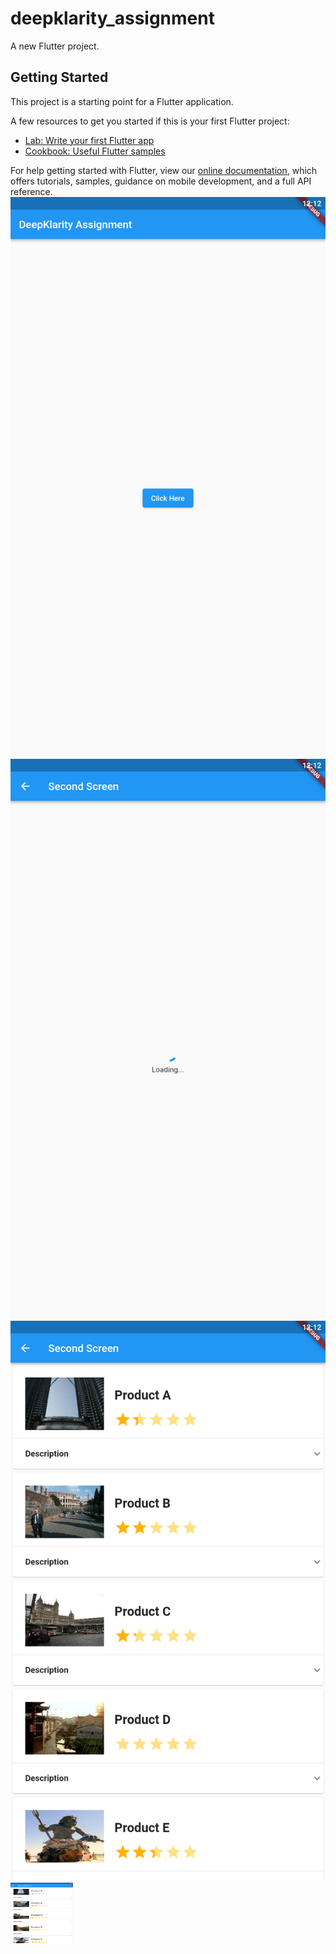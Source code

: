 # deepklarity_assignment

A new Flutter project.

## Getting Started

This project is a starting point for a Flutter application.

A few resources to get you started if this is your first Flutter project:

- [Lab: Write your first Flutter app](https://flutter.dev/docs/get-started/codelab)
- [Cookbook: Useful Flutter samples](https://flutter.dev/docs/cookbook)

For help getting started with Flutter, view our
[online documentation](https://flutter.dev/docs), which offers tutorials,
samples, guidance on mobile development, and a full API reference.
![Screenshot](https://github.com/shivamverma1995/deepklarity_assignment/blob/main/screenshots/com.example.deepklarity_assign_Screenshot_2022.03.26_00.12.07.png)
![Screenshot](https://github.com/shivamverma1995/deepklarity_assignment/blob/main/screenshots/com.example.deepklarity_assign_Screenshot_2022.03.26_00.12.28.png)
![Screenshot](https://github.com/shivamverma1995/deepklarity_assignment/blob/main/screenshots/com.example.deepklarity_assign_Screenshot_2022.03.26_00.12.34.png)
<img src="https://github.com/shivamverma1995/deepklarity_assignment/blob/main/screenshots/com.example.deepklarity_assign_Screenshot_2022.03.26_00.12.34.png" width="100" height="100"/>
